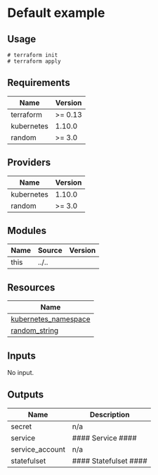 # Default example

## Usage

```
# terraform init
# terraform apply
```

<!-- BEGINNING OF PRE-COMMIT-TERRAFORM DOCS HOOK -->
## Requirements

| Name | Version |
|------|---------|
| terraform | >= 0.13 |
| kubernetes | 1.10.0 |
| random | >= 3.0 |

## Providers

| Name | Version |
|------|---------|
| kubernetes | 1.10.0 |
| random | >= 3.0 |

## Modules

| Name | Source | Version |
|------|--------|---------|
| this | ../.. |  |

## Resources

| Name |
|------|
| [kubernetes_namespace](https://registry.terraform.io/providers/hashicorp/kubernetes/1.10.0/docs/resources/namespace) |
| [random_string](https://registry.terraform.io/providers/hashicorp/random/latest/docs/resources/string) |

## Inputs

No input.

## Outputs

| Name | Description |
|------|-------------|
| secret | n/a |
| service | #### Service #### |
| service\_account | n/a |
| statefulset | #### Statefulset #### |
<!-- END OF PRE-COMMIT-TERRAFORM DOCS HOOK -->
